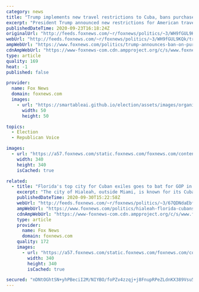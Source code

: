 ```yaml
---
category: news
title: "Trump implements new travel restrictions to Cuba, bans purchase of rum and tobacco"
excerpt: "President Trump announced new restrictions for American travelers going to Cuba, barring them from purchasing rum and tobacco or staying in Cuban government-funded hotels. "
publishedDateTime: 2020-09-23T16:18:24Z
originalUrl: "http://feeds.foxnews.com/~r/foxnews/politics/~3/WH9fGUL9KQk/trump-announces-ban-on-purchasing-rum-tobacco-from-cuba"
webUrl: "http://feeds.foxnews.com/~r/foxnews/politics/~3/WH9fGUL9KQk/trump-announces-ban-on-purchasing-rum-tobacco-from-cuba"
ampWebUrl: "https://www.foxnews.com/politics/trump-announces-ban-on-purchasing-rum-tobacco-from-cuba.amp"
cdnAmpWebUrl: "https://www-foxnews-com.cdn.ampproject.org/c/s/www.foxnews.com/politics/trump-announces-ban-on-purchasing-rum-tobacco-from-cuba.amp"
type: article
quality: 169
heat: -1
published: false

provider:
  name: Fox News
  domain: foxnews.com
  images:
    - url: "https://smartableai.github.io/election/assets/images/organizations/foxnews.com-50x50.jpg"
      width: 50
      height: 50

topics:
  - Election
  - Republican Voice

images:
  - url: "https://a57.foxnews.com/static.foxnews.com/foxnews.com/content/uploads/2020/04/340/340/Vandana-Rambaran.jpg?ve=1&tl=1"
    width: 340
    height: 340
    isCached: true

related:
  - title: "Florida's top city for Cuban exiles goes to bat for GOP in 2020: 'Trump Town'"
    excerpt: "The city of Hialeah, outside Miami, is known for its Cuban American community of working families, tight incomes and friendships among neighbors -- and as the election nears, many say they're leaning strongly toward voting for President Trump."
    publishedDateTime: 2020-09-30T15:22:58Z
    webUrl: "http://feeds.foxnews.com/~r/foxnews/politics/~3/67QDNdaEbf0/hialeah-florida-cubans-trump-republicans"
    ampWebUrl: "https://www.foxnews.com/politics/hialeah-florida-cubans-trump-republicans.amp"
    cdnAmpWebUrl: "https://www-foxnews-com.cdn.ampproject.org/c/s/www.foxnews.com/politics/hialeah-florida-cubans-trump-republicans.amp"
    type: article
    provider:
      name: Fox News
      domain: foxnews.com
    quality: 172
    images:
      - url: "https://a57.foxnews.com/static.foxnews.com/foxnews.com/content/uploads/2018/12/340/340/Elina_-SHIRAZI-e1545231535147.png?ve=1&tl=1"
        width: 340
        height: 340
        isCached: true

secured: "nDNtOGhtSN+yhPBeciI2M/NIYBO/foPZv4zzqj+j8FnupRPeZLdnKX389Vsu57SqiTyQR0+CXF0CpvqgjY2ZE7IIK47GH1gfDU9dXqeUO8ZCgASY6yyaNBT6eRAytfvBkc4/ZAPf9Ykbt53Y80PjXaWJ8BUmGs19QS8KiMcppLuPGIFVQmMxAGB+pe/gVnBdwGFbIFLd6tEGvoZIWLYKZL4WyDo0J4VVT0W5HOcjgz9ASwszxMdTjwksnavVKmGIKKG3qtdLReJrS/zjKysPtGcuGLKGwSZvYn2aTKK6R2j5QOZ3rALvW8ZZfhMwU+tkMWNDaUdS/UUp6ZfXlZUcql3q58ECAalfMgqm3kXF7ns=;VaQTnQf/WCW1YspS53FDZQ=="
---
```


